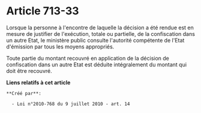 # Article 713-33

Lorsque la personne à l'encontre de laquelle la décision a été rendue est en mesure de justifier de l'exécution, totale ou
partielle, de la confiscation dans un autre Etat, le ministère public consulte l'autorité compétente de l'Etat d'émission par
tous les moyens appropriés. 

Toute partie du montant recouvré en application de la décision de confiscation dans un autre Etat est déduite intégralement
du montant qui doit être recouvré.

**Liens relatifs à cet article**

	**Créé par**:

	  - Loi n°2010-768 du 9 juillet 2010 - art. 14
